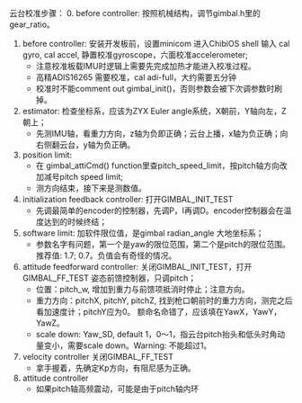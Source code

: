 云台校准步骤：
0. before controller: 按照机械结构，调节gimbal.h里的gear_ratio。
1. before controller: 安装开发板前，设置minicom 进入ChibiOS shell 输入 cal gyro, cal accel, 静置校准gyroscope，六面校准accelerometer;
    - 注意校准板载IMU时逻辑上需要先完成加热才能进入校准过程。
    - 高精ADIS16265 需要校准，cal adi-full，大约需要五分钟
    - 校准时不能comment out gimbal_init()，否则参数会被下次调参数时刷掉。
2. estimator: 检查坐标系，应该为ZYX Euler angle系统，X朝前，Y轴向左，Z朝上；
    - 先测IMU轴，看重力方向，z轴为负即正确；云台上播，x轴为负正确；向右侧翻云台，y轴为负正确。
3. position limit: 
    - 在 gimbal_attiCmd() function里查pitch_speed_limit，按pitch轴方向改加减号pitch speed limit;
    - 测方向结束，接下来是测数值。
4. initialization feedback controller: 
打开GIMBAL_INIT_TEST
    - 先调最简单的encoder的控制器，先调P，I再调D。encoder控制器会在温度达到的时候终结；
5. software limit: 加软件限位值，是gimbal radian_angle 大地坐标系；
    - 参数名字有问题，第一个是yaw的限位范围，第二个是pitch的限位范围。推荐值: 1.7; 0.7。负值会有奇怪的情况。
6. attitude feedforward controller: 
关闭GIMBAL_INIT_TEST，打开GIMBAL_FF_TEST
姿态前馈控制器，只调pitch；
    - 位置：pitch_w, 增加到重力与前馈项抵消时停止；注意方向。
    - 重力方向：pitchX, pitchY, pitchZ, 找到枪口朝前时的重力方向，测完之后看加速度计；pitchY应为0。
    额命名命错了，应该填在YawX，YawY，YawZ。
    - scale down: Yaw_SD, default 1，0～1，指云台pitch抬头和低头时角动量变小，需要scale down。Warning: 不能超过1。
7. velocity controller
关闭GIMBAL_FF_TEST
    - 拿手握着，先确定Kp方向，有阻尼感为正确。
8. attitude controller
    - 如果pitch轴高频震动，可能是由于pitch轴内环
   